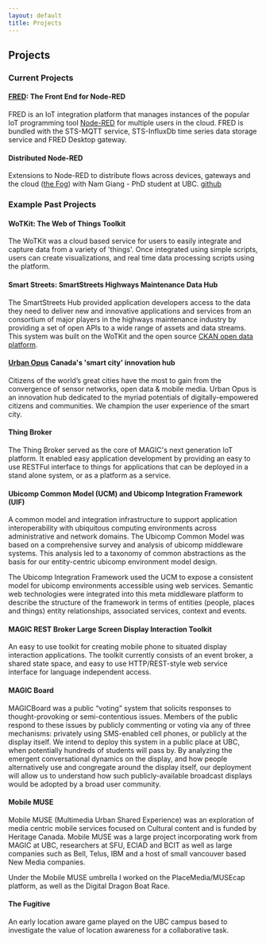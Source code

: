 ```yaml
---
layout: default
title: Projects
---
```


## Projects

### Current Projects

#### [FRED](http://fred.sensetecnic.com): The Front End for Node-RED

FRED is an IoT integration platform that manages instances of the popular IoT programming tool [Node-RED](http://nodered.org) for multiple users in the cloud.  FRED is bundled with the STS-MQTT service,  STS-InfluxDb time series data storage service and FRED Desktop gateway.

#### Distributed Node-RED

Extensions to Node-RED to distribute flows across devices, gateways and the cloud ([the Fog](https://en.wikipedia.org/wiki/Fog_computing)) with Nam Giang - PhD student at UBC. [github](https://github.com/namgk/dnr-editor)

### Example Past Projects

#### WoTKit: The Web of Things Toolkit

The WoTKit was a cloud based service for users to easily integrate and capture data from a variety of 'things'.  Once integrated using simple scripts, users can create visualizations, and real time data processing scripts using the platform.

#### Smart Streets: SmartStreets Highways Maintenance Data Hub

The SmartStreets Hub provided application developers access to the data they need to deliver new and innovative applications and services from an consortium of major players in the highways maintenance industry by providing a set of open APIs to a wide range of assets and data streams.  This system was built on the WoTKit and the open source [CKAN open data platform](https://ckan.org/).

#### [Urban Opus](http://urbanopus.net/) Canada's 'smart city' innovation hub

Citizens of the world’s great cities have the most to gain from the convergence of sensor networks, open data & mobile media. Urban Opus is an innovation hub dedicated to the myriad potentials of digitally-empowered citizens and communities. We champion the user experience of the smart city.

#### Thing Broker
The Thing Broker served as the core of MAGIC's next generation IoT platform. It enabled easy application development by providing an easy to use RESTFul interface to things for applications that can be deployed in a stand alone system, or as a platform as a service.

#### Ubicomp Common Model (UCM) and Ubicomp Integration Framework (UIF)

A common model and integration infrastructure to support application interoperability with ubiquitous computing environments across administrative and network domains. The Ubicomp Common Model was based on a comprehensive survey and analysis of ubicomp middleware systems.  This analysis led to a taxonomy of common abstractions as the basis for our entity-centric ubicomp environment model design.

The Ubicomp Integration Framework used the UCM to expose a consistent model for ubicomp environments accessible using web services.  Semantic web technologies were integrated into this meta middleware platform to describe the structure of the framework in terms of entities (people, places and things) entity relationships, associated services, context and events.

#### MAGIC REST Broker Large Screen Display Interaction Toolkit

An easy to use toolkit for creating mobile phone to situated display interaction applications.  The toolkit currently consists of an event broker, a shared state space, and easy to use HTTP/REST-style web service interface for language independent access.

#### MAGIC Board
MAGICBoard was a public “voting” system that solicits responses to thought-provoking or semi-contentious issues. Members of the public respond to these issues by publicly commenting or voting via any of three mechanisms: privately using SMS-enabled cell phones, or publicly at the display itself. We intend to deploy this system in a public place at UBC, when potentially hundreds of students will pass by. By analyzing the emergent conversational dynamics on the display, and how people alternatively use and congregate around the display itself, our deployment will allow us to understand how such publicly-available broadcast displays would be adopted by a broad user community.

#### Mobile MUSE
Mobile MUSE (Multimedia Urban Shared Experience) was an exploration of media centric mobile services focused on Cultural content and is funded by Heritage Canada.  Mobile MUSE was a large project incorporating work from MAGIC at UBC, researchers at SFU, ECIAD and BCIT as well as large companies such as Bell, Telus, IBM and a host of small vancouver based New Media companies.

Under the Mobile MUSE umbrella I worked on the PlaceMedia/MUSEcap platform, as well as the Digital Dragon Boat Race.

#### The Fugitive

An early location aware game played on the UBC campus based to investigate the value of location awareness for a collaborative task.
